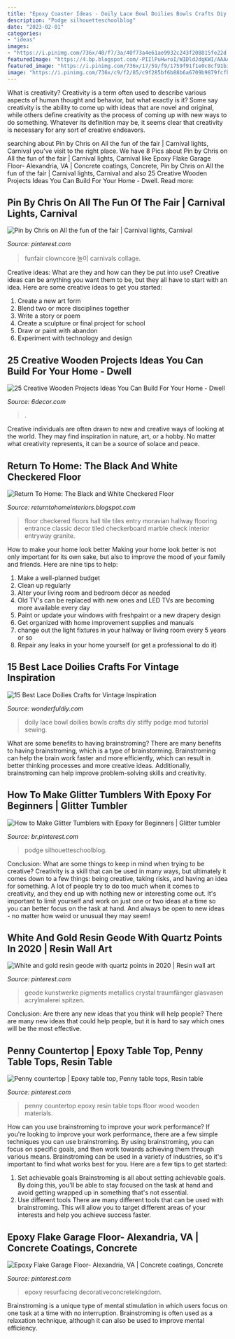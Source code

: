 ```yaml
---
title: "Epoxy Coaster Ideas - Doily Lace Bowl Doilies Bowls Crafts Diy Stiffy Podge Mod Tutorial Sewing"
description: "Podge silhouetteschoolblog"
date: "2023-02-01"
categories:
- "ideas"
images:
- "https://i.pinimg.com/736x/40/f7/3a/40f73a4e61ae9932c243f208815fe22d.jpg"
featuredImage: "https://4.bp.blogspot.com/-PIIlPuHwroI/WIDldJdgKWI/AAAAAAAAK3c/6-Pb1YNMctw7nn-m1GmxutaefK8Z1qlBwCLcB/s1600/254.jpg"
featured_image: "https://i.pinimg.com/736x/17/59/f9/1759f91f1e0c8cf91b30065e76200c48.jpg"
image: "https://i.pinimg.com/736x/c9/f2/85/c9f285bf6b88b6a6709b9879fcfb4000.jpg"
---
```



What is creativity?
Creativity is a term often used to describe various aspects of human thought and behavior, but what exactly is it? Some say creativity is the ability to come up with ideas that are novel and original, while others define creativity as the process of coming up with new ways to do something. Whatever its definition may be, it seems clear that creativity is necessary for any sort of creative endeavors.

	

		
searching about Pin by Chris on All the fun of the fair | Carnival lights, Carnival you've visit to the right place. We have 8 Pics about Pin by Chris on All the fun of the fair | Carnival lights, Carnival like Epoxy Flake Garage Floor- Alexandria, VA | Concrete coatings, Concrete, Pin by Chris on All the fun of the fair | Carnival lights, Carnival and also 25 Creative Wooden Projects Ideas You Can Build For Your Home - Dwell. Read more:
		
    
## Pin By Chris On All The Fun Of The Fair | Carnival Lights, Carnival

<img loading=lazy src="https://i.pinimg.com/736x/3f/a1/95/3fa195901bc9a408bffcea6f3fe80119.jpg" onerror="this.onerror=null;this.src='https://tse3.mm.bing.net/th?id=OIP.2voaWHanGcNBVrf0RA0K5wHaJ3&amp;pid=15.1';" alt="Pin by Chris on All the fun of the fair | Carnival lights, Carnival">

_Source: pinterest.com_

>funfair clowncore 놀이 carnivals collage. 

	

Creative ideas: What are they and how can they be put into use?
Creative ideas can be anything you want them to be, but they all have to start with an idea. Here are some creative ideas to get you started: 
1. Create a new art form 
2. Blend two or more disciplines together 
3. Write a story or poem 
4. Create a sculpture or final project for school 
5. Draw or paint with abandon 
6. Experiment with technology and design 

    
## 25 Creative Wooden Projects Ideas You Can Build For Your Home - Dwell

<img loading=lazy src="https://4.bp.blogspot.com/-PIIlPuHwroI/WIDldJdgKWI/AAAAAAAAK3c/6-Pb1YNMctw7nn-m1GmxutaefK8Z1qlBwCLcB/s1600/254.jpg" onerror="this.onerror=null;this.src='https://tse3.mm.bing.net/th?id=OIP.B7ULWE37WH7PzvoEPTzTLgHaJ4&amp;pid=15.1';" alt="25 Creative Wooden Projects Ideas You Can Build For Your Home - Dwell">

_Source: 6decor.com_

>. 

	

Creative individuals are often drawn to new and creative ways of looking at the world. They may find inspiration in nature, art, or a hobby. No matter what creativity represents, it can be a source of solace and peace.

    
## Return To Home: The Black And White Checkered Floor

<img loading=lazy src="http://3.bp.blogspot.com/-WtwKpW4_cCA/Tzb-VS0cUPI/AAAAAAAALGI/tNKL9an8trg/s640/215891375856570838_8IhxssMq_f.jpg" onerror="this.onerror=null;this.src='https://tse4.mm.bing.net/th?id=OIP.eTB1c9yTfbPGuOuIs8SJUQAAAA&amp;pid=15.1';" alt="Return To Home: The Black and White Checkered Floor">

_Source: returntohomeinteriors.blogspot.com_

>floor checkered floors hall tile tiles entry moravian hallway flooring entrance classic decor tiled checkerboard marble check interior entryway granite. 

	

How to make your home look better
Making your home look better is not only important for its own sake, but also to improve the mood of your family and friends. Here are nine tips to help: 
1. Make a well-planned budget
2. Clean up regularly
3. Alter your living room and bedroom décor as needed
4. Old TV's can be replaced with new ones and LED TVs are becoming more available every day 
5. Paint or update your windows with freshpaint or a new drapery design 
6. Get organized with home improvement supplies and manuals 
7. change out the light fixtures in your hallway or living room every 5 years or so 
8. Repair any leaks in your home yourself (or get a professional to do it) 

    
## 15 Best Lace Doilies Crafts For Vintage Inspiration

<img loading=lazy src="https://cdn.wonderfuldiy.com/wp-content/uploads/2019/05/DIY-lace-doily-bowl.jpg" onerror="this.onerror=null;this.src='https://tse1.mm.bing.net/th?id=OIP.1QzoljKK7CvkAw6JxYClsgHaKX&amp;pid=15.1';" alt="15 Best Lace Doilies Crafts for Vintage Inspiration">

_Source: wonderfuldiy.com_

>doily lace bowl doilies bowls crafts diy stiffy podge mod tutorial sewing. 

	

What are some benefits to having brainstroming?
There are many benefits to having brainstroming, which is a type of brainstorming. Brainstroming can help the brain work faster and more efficiently, which can result in better thinking processes and more creative ideas. Additionally, brainstroming can help improve problem-solving skills and creativity.

    
## How To Make Glitter Tumblers With Epoxy For Beginners | Glitter Tumbler

<img loading=lazy src="https://i.pinimg.com/736x/c9/f2/85/c9f285bf6b88b6a6709b9879fcfb4000.jpg" onerror="this.onerror=null;this.src='https://tse4.mm.bing.net/th?id=OIP.Rwrka1rWQj3mN7YNdc6vxgHaJ4&amp;pid=15.1';" alt="How to Make Glitter Tumblers with Epoxy for Beginners | Glitter tumbler">

_Source: br.pinterest.com_

>podge silhouetteschoolblog. 

	

Conclusion: What are some things to keep in mind when trying to be creative?
Creativity is a skill that can be used in many ways, but ultimately it comes down to a few things: being creative, taking risks, and having an idea for something. A lot of people try to do too much when it comes to creativity, and they end up with nothing new or interesting come out. It's important to limit yourself and work on just one or two ideas at a time so you can better focus on the task at hand. And always be open to new ideas - no matter how weird or unusual they may seem!

    
## White And Gold Resin Geode With Quartz Points In 2020 | Resin Wall Art

<img loading=lazy src="https://i.pinimg.com/736x/17/59/f9/1759f91f1e0c8cf91b30065e76200c48.jpg" onerror="this.onerror=null;this.src='https://tse2.mm.bing.net/th?id=OIP.lwmziv7NhncfaOZF1kbnkAHaJ3&amp;pid=15.1';" alt="White and gold resin geode with quartz points in 2020 | Resin wall art">

_Source: pinterest.com_

>geode kunstwerke pigments metallics crystal traumfänger glasvasen acrylmalerei spitzen. 

	

Conclusion: Are there any new ideas that you think will help people?
There are many new ideas that could help people, but it is hard to say which ones will be the most effective.

    
## Penny Countertop | Epoxy Table Top, Penny Table Tops, Resin Table

<img loading=lazy src="https://i.pinimg.com/736x/bb/2c/9d/bb2c9d085d65a0a15bacf7f6fce95392.jpg" onerror="this.onerror=null;this.src='https://tse1.mm.bing.net/th?id=OIP.84pP3c7mcNVtZHK6TYYlMAHaJ3&amp;pid=15.1';" alt="Penny countertop | Epoxy table top, Penny table tops, Resin table">

_Source: pinterest.com_

>penny countertop epoxy resin table tops floor wood wooden materials. 

	

How can you use brainstroming to improve your work performance?
If you're looking to improve your work performance, there are a few simple techniques you can use brainstroming. By using brainstroming, you can focus on specific goals, and then work towards achieving them through various means. Brainstroming can be used in a variety of industries, so it's important to find what works best for you. Here are a few tips to get started: 
1. Set achievable goals
Brainstroming is all about setting achievable goals. By doing this, you'll be able to stay focused on the task at hand and avoid getting wrapped up in something that's not essential. 
2. Use different tools
There are many different tools that can be used with brainstroming. This will allow you to target different areas of your interests and help you achieve success faster. 

    
## Epoxy Flake Garage Floor- Alexandria, VA | Concrete Coatings, Concrete

<img loading=lazy src="https://i.pinimg.com/736x/40/f7/3a/40f73a4e61ae9932c243f208815fe22d.jpg" onerror="this.onerror=null;this.src='https://tse3.mm.bing.net/th?id=OIP.8Zm2oxUD1s7Sp0sMN25QZgHaJ4&amp;pid=15.1';" alt="Epoxy Flake Garage Floor- Alexandria, VA | Concrete coatings, Concrete">

_Source: pinterest.com_

>epoxy resurfacing decorativeconcretekingdom. 

	

Brainstroming is a unique type of mental stimulation in which users focus on one task at a time with no interruption. Brainstroming is often used as a relaxation technique, although it can also be used to improve mental efficiency.

